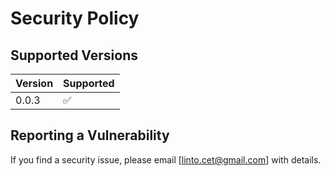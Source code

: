 # Security Policy

## Supported Versions

| Version | Supported          |
| ------- | ------------------ |
| 0.0.3   | :white_check_mark: |

## Reporting a Vulnerability

If you find a security issue, please email [linto.cet@gmail.com] with details.
